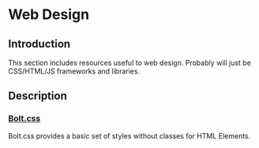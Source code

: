 # Web Design

## Introduction

This section includes resources useful to web design. Probably will just be CSS/HTML/JS frameworks and libraries.

## Description

### [Bolt.css](https://boltcss.com)

Bolt.css provides a basic set of styles without classes for HTML Elements.
